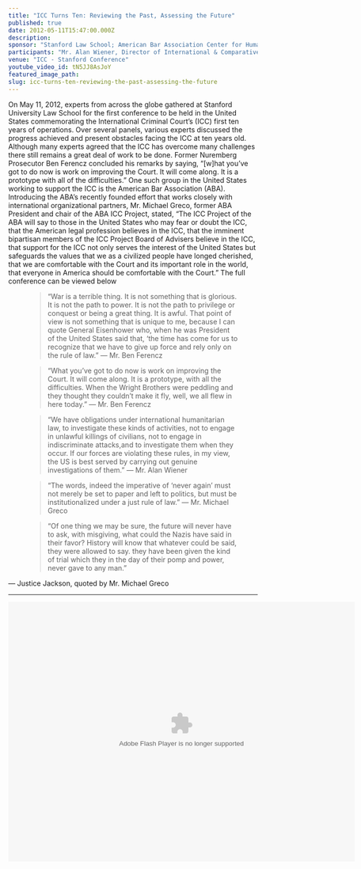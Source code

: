 ```yaml
---
title: "ICC Turns Ten: Reviewing the Past, Assessing the Future"
published: true
date: 2012-05-11T15:47:00.000Z
description:
sponsor: "Stanford Law School; American Bar Association Center for Human Rights; American Society of International Law"
participants: "Mr. Alan Wiener, Director of International & Comparative Law Institute at Stanford Law; Judge Cuno Tarfusser, Vice President, International Criminal Court; Ms. Shamila Batohi, Senior Legal Advisor of the Prosecutor, International Criminal Court; Mr. Stephen J. Rapp, U.S. Ambassador-at-Large, Office of Global Criminal Justice; Mr. Benjamin Ferencz, Former Prosecutor, Nuremberg Military Tribunals; Mr. Michael S. Greco, Chair, ABA Center for Human Rights and former President of the ABA; Professor David Kaye, Executive Director, International Human Rights Program at UCLA, School of Law; Professor Ruth Wedgwood, Director of the International Law and Organizations Program, The Paul H. Nitze School of Advanced International Studies, John Hopkins University"
venue: "ICC - Stanford Conference"
youtube_video_id: tN5JJ8AsJoY
featured_image_path:
slug: icc-turns-ten-reviewing-the-past-assessing-the-future
---
```


On May 11, 2012, experts from across the globe gathered at Stanford University Law School for the first conference to be held in the United States commemorating the International Criminal Court’s (ICC) first ten years of operations. Over several panels, various experts discussed the progress achieved and present obstacles facing the ICC at ten years old. Although many experts agreed that the ICC has overcome many challenges there still remains a great deal of work to be done. Former Nuremberg Prosecutor Ben Ferencz concluded his remarks by saying, “[w]hat you’ve got to do now is work on improving the Court. It will come along. It is a prototype with all of the difficulties.” One such group in the United States working to support the ICC is the American Bar Association (ABA). Introducing the ABA’s recently founded effort that works closely with international organizational partners, Mr. Michael Greco, former ABA President and chair of the ABA ICC Project, stated, “The ICC Project of the ABA will say to those in the United States who may fear or doubt the ICC, that the American legal profession believes in the ICC, that the imminent bipartisan members of the ICC Project Board of Advisers believe in the ICC, that support for the ICC not only serves the interest of the United States but safeguards the values that we as a civilized people have longed cherished, that we are comfortable with the Court and its important role in the world, that everyone in America should be comfortable with the Court.” The full conference can be viewed below

<figure data-type="quote">

> “War is a terrible thing. It is not something that is glorious. It is not the path to power. It is not the path to privilege or conquest or being a great thing. It is awful. That point of view is not something that is unique to me, because I can quote General Eisenhower who, when he was President of the United States said that, ‘the time has come for us to recognize that we have to give up force and rely only on the rule of law.” — Mr. Ben Ferencz

</figure>

<figure data-type="quote">

> “What you’ve got to do now is work on improving the Court. It will come along. It is a prototype, with all the difficulties. When the Wright Brothers were peddling and they thought they couldn’t make it fly, well, we all flew in here today.” — Mr. Ben Ferencz

</figure>

<figure data-type="quote">

> “We have obligations under international humanitarian law, to investigate these kinds of activities, not to engage in unlawful killings of civilians, not to engage in indiscriminate attacks,and to investigate them when they occur. If our forces are violating these rules, in my view, the US is best served by carrying out genuine investigations of them.” — Mr. Alan Wiener

</figure>

<figure data-type="quote">

> “The words, indeed the imperative of ‘never again’ must not merely be set to paper and left to politics, but must be institutionalized under a just rule of law.” — Mr. Michael Greco

</figure>

<figure data-type="quote">

> “Of one thing we may be sure, the future will never have to ask, with misgiving, what could the Nazis have said in their favor? History will know that whatever could be said, they were allowed to say. they have been given the kind of trial which they in the day of their pomp and power, never gave to any man.”

</figure>

— Justice Jackson, quoted by Mr. Michael Greco

* * *

<object width="700" height="525"><param name="flashvars" value="offsite=true&amp;lang=en-us&amp;page_show_url=%2Fphotos%2F126209453%40N05%2Fsets%2F72157645675234771%2Fshow%2F&amp;page_show_back_url=%2Fphotos%2F126209453%40N05%2Fsets%2F72157645675234771%2F&amp;set_id=72157645675234771&amp;jump_to="> <param name="movie" value="https://www.flickr.com/apps/slideshow/show.swf?v=143270"> <param name="allowFullScreen" value="true"><embed type="application/x-shockwave-flash" src="https://www.flickr.com/apps/slideshow/show.swf?v=143270" allowfullscreen="true" flashvars="offsite=true&amp;lang=en-us&amp;page_show_url=%2Fphotos%2F126209453%40N05%2Fsets%2F72157645675234771%2Fshow%2F&amp;page_show_back_url=%2Fphotos%2F126209453%40N05%2Fsets%2F72157645675234771%2F&amp;set_id=72157645675234771&amp;jump_to=" width="700" height="525"></object>
